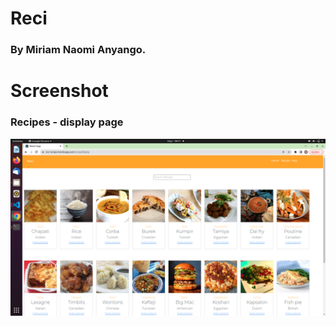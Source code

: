 # Reci

### By Miriam Naomi Anyango.

# Screenshot
### Recipes - display page
![image](./src/Images/Reci.png)

